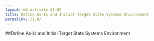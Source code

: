 ```yaml
---
layout: m3.activity.01.09
title: Define As-Is and Initial Target State Systems Environment
permalink: /1.9/
---
```

##Define As-Is and Initial Target State Systems Environment
